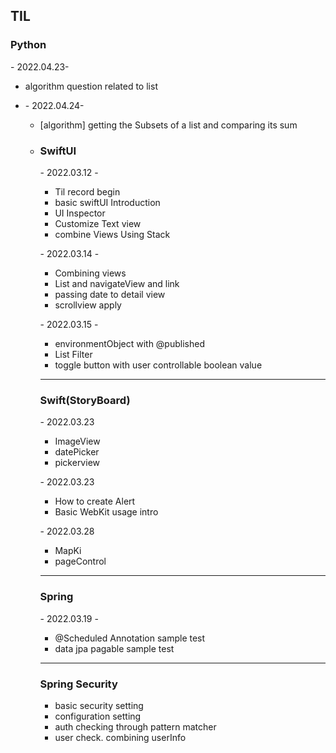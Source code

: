<h2> TIL </h2>

<!-- <h3>2022.03.12</h3> 
  <ul>
  <li></li>
  <li></li>
  <li></li>
  <li></li>
  </ul> -->
  <h3>Python</h3>
  <p>- 2022.04.23- </p>  
  <ul>
  <li>algorithm question related to list</li>
  <li>
      <p>- 2022.04.24- </p>  
  <ul>
  <li>[algorithm] getting the Subsets of a list and comparing its sum </li>
  <li>
  <h3>SwiftUI</h3>
<p>- 2022.03.12 - </p>  
  <ul>
  <li>Til record begin</li>
  <li>basic swiftUI Introduction</li>
  <li>UI Inspector</li>
  <li>Customize Text view</li>
  <li>combine Views Using Stack</li>
  </ul>
  <p>- 2022.03.14 - </p>
  <ul>
  <li>Combining views</li>
  <li>List and navigateView and link</li>
  <li>passing date to detail view</li>
  <li>scrollview apply</li>
  </ul>
  <p>- 2022.03.15 - </p>
    <ul>
  <li>environmentObject with @published</li>
  <li>List Filter</li>
  <li>toggle button with user controllable boolean value </li>
  </ul> 
  <hr/>
  <h3>Swift(StoryBoard)</h3>
  <p>- 2022.03.23 </p>
  <ul>
  <li>ImageView</li>
  <li>datePicker</li>
  <li>pickerview</li>
  </ul>
    <p>- 2022.03.23 </p>
      <ul>
  <li>How to create Alert</li>
  <li>Basic WebKit usage intro</li>
  </ul>
      <p>- 2022.03.28 </p>
      <ul>
  <li>MapKi</li>
  <li>pageControl</li>
  </ul>
  
  <hr/>
 <h3>Spring</h3>
 <p>- 2022.03.19 - </p>
  <ul>
  <li>@Scheduled Annotation sample test</li>
  <li>data jpa pagable sample test</li>
  </ul>
 <hr/>
 <h3>Spring Security</h3> 
  <ul>
  <li>basic security setting</li>
  <li>configuration setting</li>
  <li>auth checking through pattern matcher</li>
  <li>user check. combining userInfo</li>
  </ul>

